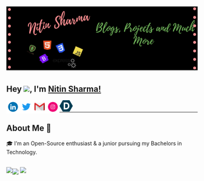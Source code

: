 # ![Nitin Sharma](https://github.com/Nitin-Sharma-coder/Nitin-Sharma-coder/blob/main/myheader.png)
## Hey <img src="https://github.com/TheDudeThatCode/TheDudeThatCode/blob/master/Assets/Hi.gif" width="29px">, I'm [Nitin Sharma!]()
  
<a href="https://www.linkedin.com/in/gargk747/">
  <img align="left" width="35px" src="https://github.com/Nitin-Sharma-coder/Nitin-Sharma-coder/blob/main/pic3.gif"  />
</a>
<a href="https://twitter.com/gagrk747">
  <img align="left" width="35px" src="https://github.com/Nitin-Sharma-coder/Nitin-Sharma-coder/blob/main/twitter.gif" />
</a>
<a href="mailto:gargk747@gmail.com">
  <img align="left" width="35px" src="https://github.com/Nitin-Sharma-coder/Nitin-Sharma-coder/blob/main/happy_gmail.gif" />
</a>
<a href="https://www.instagram.com/gargk747/">
  <img align="left" width="35px" src="https://github.com/Nitin-Sharma-coder/Nitin-Sharma-coder/blob/main/insta.gif" />
</a>
<a href="https://devpost.com/gargk747">
  <img align="left" width="35px" src="https://github.com/Nitin-Sharma-coder/Nitin-Sharma-coder/blob/main/devpost.png" />
</a>  

<br>
<hr/>


## About Me 🚀
🎓 I’m an Open-Source enthusiast & a junior pursuing my Bachelors in Technology.
<br/>
 <br/>
  
<img align="left" src="https://github-readme-stats.vercel.app/api/top-langs/?username=Nitin-Sharma-coder&theme=dark&show_icons=true" /> 

<img align="center" src="https://github-readme-stats.vercel.app/api/?username=Nitin-Sharma-coder&theme=dark&show_icons=true&layout=default" /> 



<img align="bottom" src ="https://github-readme-stats.vercel.app/api/pin/?username=Nitin-Sharma-coder&repo=textry">

<!-- <img align="center" src="https://github-readme-stats.vercel.app/api/wakatime?username=Nitin-Sharma-coder" /> -->
